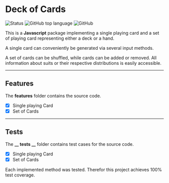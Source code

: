 # Deck of Cards

![Status](https://img.shields.io/badge/status-release-green) ![GitHub top language](https://img.shields.io/github/languages/top/jfklorenz/CardDeck) ![GitHub](https://img.shields.io/github/license/jfklorenz/CardDeck)


This is a **Javascript** package implementing a single playing card and a set of playing card representing either a deck or a hand.

A single card can conveniently be generated via several input methods.

A set of cards can be shuffled, while cards can be added or removed. All information about suits or their respective distributions is easily accessible.

---

## Features
The **features** folder contains the source code.

- [x] Single playing Card
- [x] Set of Cards

---

## Tests
The **__ tests __** folder contains test cases for the source code.

- [x] Single playing Card
- [x] Set of Cards

Each implemented method was tested. Therefor this project achieves 100% test coverage.
